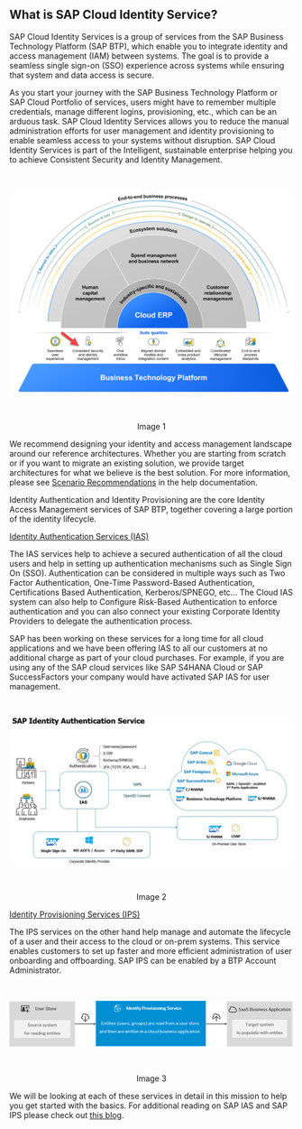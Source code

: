 ## What is SAP Cloud Identity Service? 

SAP Cloud Identity Services is a group of services from the SAP Business Technology Platform (SAP BTP), which enable you to integrate identity and access management (IAM) between systems. The goal is to provide a seamless single sign-on (SSO) experience across systems while ensuring that system and data access is secure. 

As you start your journey with the SAP Business Technology Platform or SAP Cloud Portfolio of services, users might have to remember multiple credentials, manage different logins, provisioning, etc., which can be an arduous task. SAP Cloud Identity Services allows you to reduce the manual administration efforts for user management and identity provisioning to enable seamless access to your systems without disruption. SAP Cloud Identity Services is part of the Intelligent, sustainable enterprise helping you to achieve Consistent Security and Identity Management. 

<br>
<p align="center"> 
<img src="images/1.3.1_Suite_Qualities.png"> 
</p>
<br>
<p align="center" <b>Image 1</b> </p>
                                                            
We recommend designing your identity and access management landscape around our reference architectures. Whether you are starting from scratch or if you want to migrate an existing solution, we provide target architectures for what we believe is the best solution. For more information, please see [Scenario Recommendations](https://help.sap.com/docs/SAP_CLOUD_IDENTITY/b95c3d5bab324a3a8409eee5267a5b75/9fc378782ba14f2b8ed1cf2f05c45405.html) in the help documentation.  

Identity Authentication and Identity Provisioning are the core Identity Access Management services of SAP BTP, together covering a large portion of the identity lifecycle.  

[Identity Authentication Services (IAS)](https://help.sap.com/docs/IDENTITY_AUTHENTICATION/6d6d63354d1242d185ab4830fc04feb1/27882717f44b445fa287936c6f43dc1f.html) 

The IAS services help to achieve a secured authentication of all the cloud users and help in setting up authentication mechanisms such as Single Sign On (SSO). Authentication can be considered in multiple ways such as Two Factor Authentication, One-Time Password-Based Authentication, Certifications Based Authentication, Kerberos/SPNEGO, etc... The Cloud IAS system can also help to Configure Risk-Based Authentication to enforce authentication and you can also connect your existing Corporate Identity Providers to delegate the authentication process.  

SAP has been working on these services for a long time for all cloud applications and we have been offering IAS to all our customers at no additional charge as part of your cloud purchases. For example, if you are using any of the SAP cloud services like SAP S4HANA Cloud or SAP SuccessFactors your company would have activated SAP IAS for user management.  

<br>
<p align="center"> 
<img src="images/1.3.2_Image_IAS.jpg"> 
</p>
<br>
<p align="center" <b>Image 2</b> </p>

[Identity Provisioning Services (IPS)](https://help.sap.com/docs/IDENTITY_PROVISIONING/f48e822d6d484fa5ade7dda78b64d9f5/2d2685d469a54a56b886105a06ccdae6.html) 

The IPS services on the other hand help manage and automate the lifecycle of a user and their access to the cloud or on-prem systems. This service enables customers to set up faster and more efficient administration of user onboarding and offboarding. SAP IPS can be enabled by a BTP Account Administrator. 

<br>
<p align="center"> 
<img src="images/1.3.3_Image_IPS.png"> 
</p>
<br>
<p align="center" <b>Image 3</b> </p>

We will be looking at each of these services in detail in this mission to help you get started with the basics. For additional reading on SAP IAS and SAP IPS please check out [this blog](https://blogs.sap.com/2020/02/19/the-cloud-enterprise-security-suite-cloud-identity-services/). 
